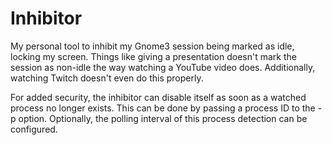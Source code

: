 # Inhibitor

My personal tool to inhibit my Gnome3 session being marked as idle, locking my
screen. Things like giving a presentation doesn't mark the session as non-idle
the way watching a YouTube video does. Additionally, watching Twitch doesn't
even do this properly.

For added security, the inhibitor can disable itself as soon as a watched
process no longer exists. This can be done by passing a process ID to the -p
option. Optionally, the polling interval of this process detection can be
configured.
